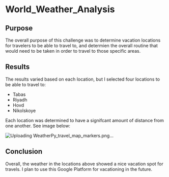 # World_Weather_Analysis

## Purpose
The overall purpose of this challenge was to determine vacation locations for travelers to be able to travel to, and determien the overall routine that would need to be taken in order to travel to those specific areas.

## Results
The results varied based on each location, but I selected four locations to be able to travel to:
- Tabas
- Riyadh
- Hovd
- Nikolskoye

Each location was determined to have a signifcant amount of distance from one another. See image below:

![Uploading WeatherPy_travel_map_markers.png…]()

## Conclusion
Overall, the weather in the locations above showed a nice vacation spot for travels. I plan to use this Google Platform for vacationing in the future.
